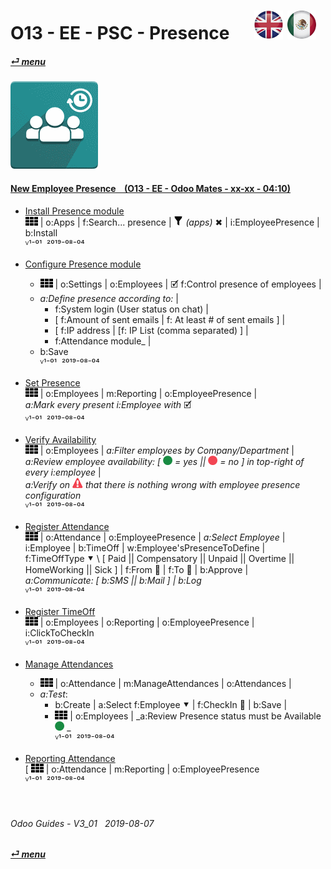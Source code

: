 # O13 - EE - PSC - Presence &nbsp;&nbsp;&nbsp;&nbsp; [![en-uk](/doc/img/en-uk_flag_button_small.png)](/en-uk/o13/ee/psc/en-uk-o13-ee-psc-presence-guides.md) [ ![es-mx](/doc/img/es-mx_flag_button_small.png)](/es-mx/o13/ee/psc/es-mx-o13-ee-psc-presence-guides.md)
#### [_&#x23CE; menu_](/en-uk/o13/ee/en-uk-o13-ee-guides-menu.md)  
### ![psc](/doc/img/hr_presence.png)
[ⱽ¹²³⁴⁵⁶⁷⁸⁹⁰]: # (ⱽ¹²³⁴⁵⁶⁷⁸⁹⁰) 

#### [New Employee Presence &nbsp;&nbsp; (O13 - EE - Odoo Mates - xx-xx - 04:10)](https://youtube.com/embed/5flykV7VCzo?autoplay=1&start=4&end=0&rel=0&nocount)<br>

- [Install Presence module](https://youtube.com/embed/xS5p-zOkbhk?autoplay=1&start=219&end=230&rel=0)  
![apps](/doc/img/apps.png) | o:Apps | f:Search... presence | ![filter](/doc/img/filter.png) _(apps)_ &#x2716; | i:EmployeePresence | b:Install  
ⱽ¹⁻⁰¹ &nbsp;²⁰¹⁹⁻⁰⁸⁻⁰⁴

- [Configure Presence module](https://youtube.com/embed/xS5p-zOkbhk?autoplay=1&start=191&end=211&rel=0)  
  - ![apps](/doc/img/apps.png) | o:Settings | o:Employees | &#x1F5F9; f:Control presence of employees |  
  - _a:Define presence according to:_ |  
    - f:System login (User status on chat) |  
    - [ f:Amount of sent emails | f: At least # of sent emails ] |  
    - [ f:IP address | [f: IP List (comma separated) ] |  
    - f:Attendance module_ |  
  - b:Save  
    ⱽ¹⁻⁰¹ &nbsp;²⁰¹⁹⁻⁰⁸⁻⁰⁴

- [Set Presence](https://youtube.com/embed/xS5p-zOkbhk?autoplay=1&start=152&end=176&rel=0)  
  ![apps](/doc/img/apps.png) | o:Employees | m:Reporting | o:EmployeePresence |  
  _a:Mark every present i:Employee with_ &#x1F5F9;  
  ⱽ¹⁻⁰¹ &nbsp;²⁰¹⁹⁻⁰⁸⁻⁰⁴

- [Verify Availability](https://youtube.com/embed/xS5p-zOkbhk?autoplay=1&start=4&end=31&rel=0)  
  ![apps](/doc/img/apps.png) | o:Employees | _a:Filter employees by Company/Department_ |  
  _a:Review employee availability: \[ ![presence_yes](/doc/img/presence_yes.png) = yes || ![presence_no](/doc/img/presence_no.png) = no ] in top-right of every i:employee_ |  
  _a:Verify on ![warning](/doc/img/warning.png) that there is nothing wrong with employee presence configuration_  
  ⱽ¹⁻⁰¹ &nbsp;²⁰¹⁹⁻⁰⁸⁻⁰⁴

- [Register Attendance](https://youtube.com/embed/xS5p-zOkbhk?autoplay=1&start=83&end=154&rel=0)  
  ![apps](/doc/img/apps.png) | o:Attendance | o:EmployeePresence | _a:Select Employee_ | i:Employee | b:TimeOff | w:Employee'sPresenceToDefine |  
  f:TimeOffType &#x2BC6; \ [ Paid || Compensatory || Unpaid || Overtime || HomeWorking || Sick ] | f:From &#x1F4C5; | f:To &#x1F4C5; | b:Approve |  
  _a:Communicate: [ b:SMS || b:Mail ] | b:Log_  
  ⱽ¹⁻⁰¹ &nbsp;²⁰¹⁹⁻⁰⁸⁻⁰⁴

- [Register TimeOff](https://youtube.com/embed/xS5p-zOkbhk?autoplay=1&start=83&end=37&rel=0)  
  ![apps](/doc/img/apps.png) | o:Employees | o:Reporting | o:EmployeePresence | i:ClickToCheckIn  
  ⱽ¹⁻⁰¹ &nbsp;²⁰¹⁹⁻⁰⁸⁻⁰⁴

- [Manage Attendances](https://youtube.com/embed/xS5p-zOkbhk?autoplay=1&start=37&end=64&rel=0)  
  - ![apps](/doc/img/apps.png) | o:Attendance | m:ManageAttendances | o:Attendances |  
  - _a:Test_: 
    - b:Create | a:Select f:Employee &#x2BC6; | f:CheckIn &#x1F4C5; | b:Save |  
    - ![apps](/doc/img/apps.png) | o:Employees | _a:Review Presence status must be Available ![presence_yes](/doc/img/presence_yes.png) _  
  ⱽ¹⁻⁰¹ &nbsp;²⁰¹⁹⁻⁰⁸⁻⁰⁴

- [Reporting Attendance](https://youtube.com/embed/xS5p-zOkbhk?autoplay=1&start=64&end=76&rel=0)  
  \[ ![apps](/doc/img/apps.png) | o:Attendance | m:Reporting | o:EmployeePresence  
  ⱽ¹⁻⁰¹ &nbsp;²⁰¹⁹⁻⁰⁸⁻⁰⁴

<br>

###### Odoo Guides - V3_01 &nbsp; 2019-08-07 
**[_&#x23CE; menu_](/en-uk/o13/ee/en-uk-o13-ee-guides-menu.md)**  
